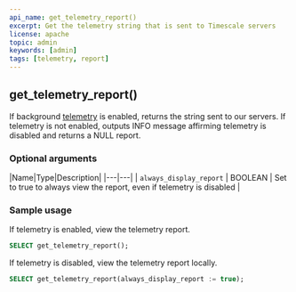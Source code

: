 ```yaml
---
api_name: get_telemetry_report()
excerpt: Get the telemetry string that is sent to Timescale servers
license: apache
topic: admin
keywords: [admin]
tags: [telemetry, report]
---
```


## get_telemetry_report()

If background [telemetry][telemetry] is enabled, returns the string sent to our servers.
If telemetry is not enabled, outputs INFO message affirming telemetry is disabled
and returns a NULL report.

### Optional arguments

|Name|Type|Description|
|---|---|
| `always_display_report` | BOOLEAN | Set to true to always view the report, even if telemetry is disabled |

### Sample usage
If telemetry is enabled, view the telemetry report.
```sql
SELECT get_telemetry_report();
```
If telemetry is disabled, view the telemetry report locally.
```sql
SELECT get_telemetry_report(always_display_report := true);
```

[telemetry]: /timescaledb/:currentVersion:/how-to-guides/configuration/telemetry
